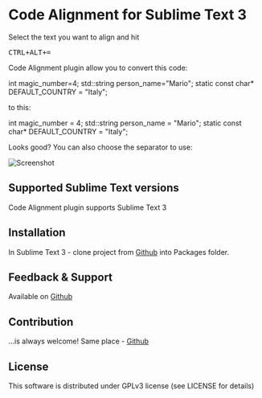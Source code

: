 Code Alignment for Sublime Text 3
========================================

Select the text you want to align and hit <pre>CTRL+ALT+=</pre>

<p>Code Alignment plugin allow you to convert this code: </p>
    int magic_number=4;
    std::string person_name="Mario";
    static const char* DEFAULT_COUNTRY = "Italy";
<p>to this: </p>
    int magic_number                   = 4;
    std::string person_name            = "Mario";
    static const char* DEFAULT_COUNTRY = "Italy";

<p>Looks good? You can also choose the separator to use:</p>

![Screenshot](https://raw.github.com/OpenNingia/st3-codealignment/master/screenshot.png "More than a million words")

## Supported Sublime Text versions
Code Alignment plugin supports Sublime Text 3

## Installation
In Sublime Text 3 - clone project from [Github](https://github.com/OpenNingia/st3-codealignment.git) into Packages folder.

## Feedback & Support
Available on [Github](https://github.com/OpenNingia/st3-codealignment)

## Contribution
...is always welcome! Same place - [Github](https://github.com/OpenNingia/st3-codealignment)

## License
This software is distributed under GPLv3 license (see LICENSE for details)

